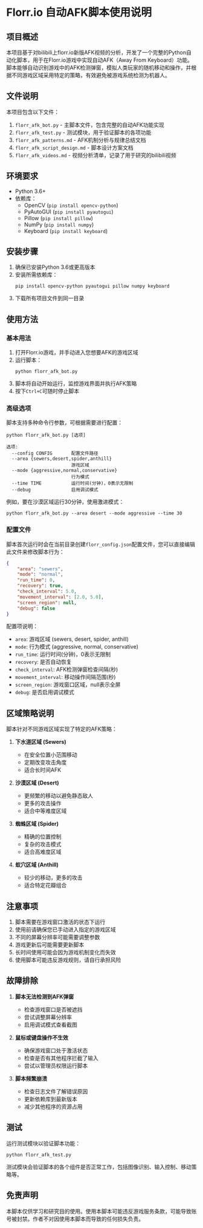 # Florr.io 自动AFK脚本使用说明

## 项目概述

本项目基于对bilibili上florr.io新版AFK视频的分析，开发了一个完整的Python自动化脚本，用于在Florr.io游戏中实现自动AFK（Away From Keyboard）功能。脚本能够自动识别游戏中的AFK检测弹窗，模拟人类玩家的随机移动和操作，并根据不同游戏区域采用特定的策略，有效避免被游戏系统检测为机器人。

## 文件说明

本项目包含以下文件：

1. `florr_afk_bot.py` - 主脚本文件，包含完整的自动AFK功能实现
2. `florr_afk_test.py` - 测试模块，用于验证脚本的各项功能
3. `florr_afk_patterns.md` - AFK机制分析与规律总结文档
4. `florr_afk_script_design.md` - 脚本设计方案文档
5. `florr_afk_videos.md` - 视频分析清单，记录了用于研究的bilibili视频

## 环境要求

- Python 3.6+
- 依赖库：
  - OpenCV (`pip install opencv-python`)
  - PyAutoGUI (`pip install pyautogui`)
  - Pillow (`pip install pillow`)
  - NumPy (`pip install numpy`)
  - Keyboard (`pip install keyboard`)

## 安装步骤

1. 确保已安装Python 3.6或更高版本
2. 安装所需依赖库：
   ```
   pip install opencv-python pyautogui pillow numpy keyboard
   ```
3. 下载所有项目文件到同一目录

## 使用方法

### 基本用法

1. 打开Florr.io游戏，并手动进入您想要AFK的游戏区域
2. 运行脚本：
   ```
   python florr_afk_bot.py
   ```
3. 脚本将自动开始运行，监控游戏界面并执行AFK策略
4. 按下`Ctrl+C`可随时停止脚本

### 高级选项

脚本支持多种命令行参数，可根据需要进行配置：

```
python florr_afk_bot.py [选项]

选项:
  --config CONFIG       配置文件路径
  --area {sewers,desert,spider,anthill}
                        游戏区域
  --mode {aggressive,normal,conservative}
                        行为模式
  --time TIME           运行时间(分钟)，0表示无限制
  --debug               启用调试模式
```

例如，要在沙漠区域运行30分钟，使用激进模式：
```
python florr_afk_bot.py --area desert --mode aggressive --time 30
```

### 配置文件

脚本首次运行时会在当前目录创建`florr_config.json`配置文件，您可以直接编辑此文件来修改脚本行为：

```json
{
    "area": "sewers",
    "mode": "normal",
    "run_time": 0,
    "recovery": true,
    "check_interval": 5.0,
    "movement_interval": [2.0, 5.0],
    "screen_region": null,
    "debug": false
}
```

配置项说明：
- `area`: 游戏区域 (sewers, desert, spider, anthill)
- `mode`: 行为模式 (aggressive, normal, conservative)
- `run_time`: 运行时间(分钟)，0表示无限制
- `recovery`: 是否自动恢复
- `check_interval`: AFK检测弹窗检查间隔(秒)
- `movement_interval`: 移动操作间隔范围(秒)
- `screen_region`: 游戏窗口区域，null表示全屏
- `debug`: 是否启用调试模式

## 区域策略说明

脚本针对不同游戏区域实现了特定的AFK策略：

1. **下水道区域 (Sewers)**
   - 在安全位置小范围移动
   - 定期改变攻击角度
   - 适合长时间AFK

2. **沙漠区域 (Desert)**
   - 更频繁的移动以避免静态敌人
   - 更多的攻击操作
   - 适合中等难度区域

3. **蜘蛛区域 (Spider)**
   - 精确的位置控制
   - 复杂的攻击模式
   - 适合高难度区域

4. **蚁穴区域 (Anthill)**
   - 较少的移动，更多的攻击
   - 适合特定花瓣组合

## 注意事项

1. 脚本需要在游戏窗口激活的状态下运行
2. 使用前请确保您已手动进入指定的游戏区域
3. 不同的屏幕分辨率可能需要调整参数
4. 游戏更新后可能需要更新脚本
5. 长时间使用可能会因为游戏机制变化而失效
6. 使用脚本可能违反游戏规则，请自行承担风险

## 故障排除

1. **脚本无法检测到AFK弹窗**
   - 检查游戏窗口是否被遮挡
   - 尝试调整屏幕分辨率
   - 启用调试模式查看截图

2. **鼠标或键盘操作不生效**
   - 确保游戏窗口处于激活状态
   - 检查是否有其他程序拦截了输入
   - 尝试以管理员权限运行脚本

3. **脚本频繁崩溃**
   - 检查日志文件了解错误原因
   - 更新依赖库到最新版本
   - 减少其他程序的资源占用

## 测试

运行测试模块以验证脚本功能：
```
python florr_afk_test.py
```

测试模块会验证脚本的各个组件是否正常工作，包括图像识别、输入控制、移动策略等。

## 免责声明

本脚本仅供学习和研究目的使用。使用本脚本可能违反游戏服务条款，可能导致账号被封禁。作者不对因使用本脚本而导致的任何损失负责。
